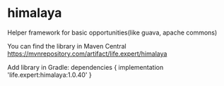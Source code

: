 # himalaya
Helper framework for basic opportunities(like guava, apache commons)

You can find the library in Maven Central
https://mvnrepository.com/artifact/life.expert/himalaya

Add library in Gradle:
dependencies {
    implementation 'life.expert:himalaya:1.0.40'
}
